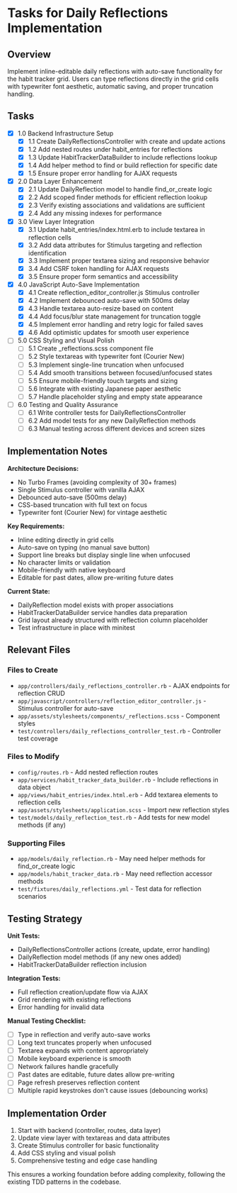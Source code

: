 # Tasks for Daily Reflections Implementation

## Overview
Implement inline-editable daily reflections with auto-save functionality for the habit tracker grid. Users can type reflections directly in the grid cells with typewriter font aesthetic, automatic saving, and proper truncation handling.

## Tasks

- [x] 1.0 Backend Infrastructure Setup
  - [x] 1.1 Create DailyReflectionsController with create and update actions
  - [x] 1.2 Add nested routes under habit_entries for reflections
  - [x] 1.3 Update HabitTrackerDataBuilder to include reflections lookup
  - [x] 1.4 Add helper method to find or build reflection for specific date
  - [x] 1.5 Ensure proper error handling for AJAX requests

- [x] 2.0 Data Layer Enhancement  
  - [x] 2.1 Update DailyReflection model to handle find_or_create logic
  - [x] 2.2 Add scoped finder methods for efficient reflection lookup
  - [x] 2.3 Verify existing associations and validations are sufficient
  - [x] 2.4 Add any missing indexes for performance

- [x] 3.0 View Layer Integration
  - [x] 3.1 Update habit_entries/index.html.erb to include textarea in reflection cells
  - [x] 3.2 Add data attributes for Stimulus targeting and reflection identification
  - [x] 3.3 Implement proper textarea sizing and responsive behavior
  - [x] 3.4 Add CSRF token handling for AJAX requests
  - [x] 3.5 Ensure proper form semantics and accessibility

- [x] 4.0 JavaScript Auto-Save Implementation
  - [x] 4.1 Create reflection_editor_controller.js Stimulus controller
  - [x] 4.2 Implement debounced auto-save with 500ms delay
  - [x] 4.3 Handle textarea auto-resize based on content
  - [x] 4.4 Add focus/blur state management for truncation toggle
  - [x] 4.5 Implement error handling and retry logic for failed saves
  - [x] 4.6 Add optimistic updates for smooth user experience

- [ ] 5.0 CSS Styling and Visual Polish
  - [ ] 5.1 Create _reflections.scss component file
  - [ ] 5.2 Style textareas with typewriter font (Courier New)
  - [ ] 5.3 Implement single-line truncation when unfocused
  - [ ] 5.4 Add smooth transitions between focused/unfocused states
  - [ ] 5.5 Ensure mobile-friendly touch targets and sizing
  - [ ] 5.6 Integrate with existing Japanese paper aesthetic
  - [ ] 5.7 Handle placeholder styling and empty state appearance

- [ ] 6.0 Testing and Quality Assurance
  - [ ] 6.1 Write controller tests for DailyReflectionsController
  - [ ] 6.2 Add model tests for any new DailyReflection methods
  - [ ] 6.3 Manual testing across different devices and screen sizes

## Implementation Notes

**Architecture Decisions:**
- No Turbo Frames (avoiding complexity of 30+ frames)
- Single Stimulus controller with vanilla AJAX
- Debounced auto-save (500ms delay)
- CSS-based truncation with full text on focus
- Typewriter font (Courier New) for vintage aesthetic

**Key Requirements:**
- Inline editing directly in grid cells
- Auto-save on typing (no manual save button)
- Support line breaks but display single line when unfocused
- No character limits or validation
- Mobile-friendly with native keyboard
- Editable for past dates, allow pre-writing future dates

**Current State:**
- DailyReflection model exists with proper associations
- HabitTrackerDataBuilder service handles data preparation
- Grid layout already structured with reflection column placeholder
- Test infrastructure in place with minitest

## Relevant Files

### Files to Create
- `app/controllers/daily_reflections_controller.rb` - AJAX endpoints for reflection CRUD
- `app/javascript/controllers/reflection_editor_controller.js` - Stimulus controller for auto-save
- `app/assets/stylesheets/components/_reflections.scss` - Component styles
- `test/controllers/daily_reflections_controller_test.rb` - Controller test coverage

### Files to Modify
- `config/routes.rb` - Add nested reflection routes
- `app/services/habit_tracker_data_builder.rb` - Include reflections in data object
- `app/views/habit_entries/index.html.erb` - Add textarea elements to reflection cells
- `app/assets/stylesheets/application.scss` - Import new reflection styles
- `test/models/daily_reflection_test.rb` - Add tests for new model methods (if any)

### Supporting Files
- `app/models/daily_reflection.rb` - May need helper methods for find_or_create logic
- `app/models/habit_tracker_data.rb` - May need reflection accessor methods
- `test/fixtures/daily_reflections.yml` - Test data for reflection scenarios

## Testing Strategy

**Unit Tests:**
- DailyReflectionsController actions (create, update, error handling)
- DailyReflection model methods (if any new ones added)
- HabitTrackerDataBuilder reflection inclusion

**Integration Tests:**
- Full reflection creation/update flow via AJAX
- Grid rendering with existing reflections
- Error handling for invalid data

**Manual Testing Checklist:**
- [ ] Type in reflection and verify auto-save works
- [ ] Long text truncates properly when unfocused
- [ ] Textarea expands with content appropriately  
- [ ] Mobile keyboard experience is smooth
- [ ] Network failures handle gracefully
- [ ] Past dates are editable, future dates allow pre-writing
- [ ] Page refresh preserves reflection content
- [ ] Multiple rapid keystrokes don't cause issues (debouncing works)

## Implementation Order

1. Start with backend (controller, routes, data layer)
2. Update view layer with textareas and data attributes
3. Create Stimulus controller for basic functionality
4. Add CSS styling and visual polish
5. Comprehensive testing and edge case handling

This ensures a working foundation before adding complexity, following the existing TDD patterns in the codebase.